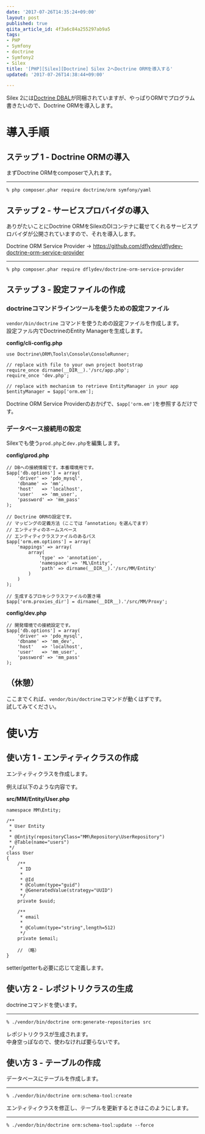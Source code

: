 ```yaml
---
date: '2017-07-26T14:35:24+09:00'
layout: post
published: true
qiita_article_id: 4f3a6c84a255297ab9a5
tags:
- PHP
- Symfony
- doctrine
- Symfony2
- Silex
title: '[PHP][Silex][Doctrine] Silex 2へDoctrine ORMを導入する'
updated: '2017-07-26T14:38:44+09:00'

---
```

Silex 2には[Doctrine DBAL](http://www.doctrine-project.org/projects/dbal.html)が同梱されていますが、やっぱりORMでプログラム書きたいので、Doctrine ORMを導入します。  
  
# 導入手順  
  
## ステップ 1 - Doctrine ORMの導入  
  
まずDoctrine ORMをcomposerで入れます。  
  
****  
```shell-session:
% php composer.phar require doctrine/orm symfony/yaml
```  
  
## ステップ 2 - サービスプロバイダの導入  
  
ありがたいことにDoctrine ORMをSilexのDIコンテナに載せてくれるサービスプロバイダが公開されていますので、それを導入します。  
  
Doctrine ORM Service Provider → https://github.com/dflydev/dflydev-doctrine-orm-service-provider  
  
****  
```shell-session:
% php composer.phar require dflydev/doctrine-orm-service-provider
```  
  
## ステップ 3 - 設定ファイルの作成  
  
### doctrineコマンドラインツールを使うための設定ファイル  
  
`vendor/bin/doctrine` コマンドを使うための設定ファイルを作成します。  
設定ファル内でDoctrineのEntity Managerを生成します。  
  
**config/cli-config.php**  
```php:config/cli-config.php
use Doctrine\ORM\Tools\Console\ConsoleRunner;

// replace with file to your own project bootstrap
require_once dirname(__DIR__).'/src/app.php';
require_once 'dev.php';

// replace with mechanism to retrieve EntityManager in your app
$entityManager = $app['orm.em'];

```  
  
Doctrine ORM Service Providerのおかげで、`$app['orm.em']`を参照するだけです。  
  
  
### データベース接続用の設定  
  
Silexでも使う`prod.php`と`dev.php`を編集します。  
  
**config\prod.php**  
```php:config\prod.php
// DBへの接続情報です。本番環境用です。
$app['db.options'] = array(
    'driver' => 'pdo_mysql',
    'dbname' => 'mm',
    'host'   => 'localhost',
    'user'   => 'mm_user',
    'password' => 'mm_pass'
);

// Doctrine ORMの設定です。
// マッピングの定義方法（ここでは「annotation」を選んでます）
// エンティティのネームスペース
// エンティティクラスファイルのあるパス
$app['orm.em.options'] = array(
    'mappings' => array(
        array(
            'type' => 'annotation',
            'namespace' => 'ML\Entity',
            'path' => dirname(__DIR__).'/src/MM/Entity'
        )
    )
);

// 生成するプロキシクラスファイルの置き場
$app['orm.proxies_dir'] = dirname(__DIR__).'/src/MM/Proxy';
```  
  
**config/dev.php**  
```php:config/dev.php
// 開発環境での接続設定です。
$app['db.options'] = array(
    'driver' => 'pdo_mysql',
    'dbname' => 'mm_dev',
    'host'   => 'localhost',
    'user'   => 'mm_user',
    'password' => 'mm_pass'
);

```  
  
## （休憩）  
  
ここまでくれば、`vendor/bin/doctrine`コマンドが動くはずです。  
試してみてください。  
  
  
# 使い方  
  
## 使い方 1 - エンティティクラスの作成  
  
エンティティクラスを作成します。  
  
例えば以下のような内容です。  
  
**src/MM/Entity/User.php**  
```php:src/MM/Entity/User.php
namespace MM\Entity;

/**
 * User Entity
 *
 * @Entity(repositoryClass="MM\Repository\UserRepository")
 * @Table(name="users")
 */
class User
{
    /**
     * ID
     *
     * @Id
     * @Column(type="guid")
     * @GeneratedValue(strategy="UUID")
     */
    private $uuid;

    /**
     * email
     *
     * @Column(type="string",length=512)
     */
    private $email;

    // （略）
}
```  
  
setter/getterも必要に応じて定義します。  
  
  
## 使い方 2 - レポジトリクラスの生成  
  
doctrineコマンドを使います。  
  
****  
```shell-session:
% ./vendor/bin/doctrine orm:generate-repositories src
```  
  
レポジトリクラスが生成されます。  
中身空っぽなので、使わなければ要らないです。  
  
  
## 使い方 3 - テーブルの作成  
  
データベースにテーブルを作成します。  
  
****  
```shell-session:
% ./vendor/bin/doctrine orm:schema-tool:create
```  
  
エンティティクラスを修正し、テーブルを更新するときはこのようにします。  
  
****  
```shell-session:
% ./vendor/bin/doctrine orm:schema-tool:update --force
```  
  
  
